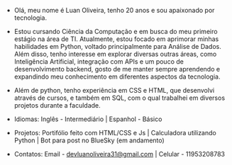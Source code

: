 - Olá, meu nome é Luan Oliveira, tenho 20 anos e sou apaixonado por tecnologia.

- Estou cursando Ciência da Computação e em busca do meu primeiro estágio na área de TI. Atualmente, estou focado em aprimorar minhas habilidades em Python, voltado principalmente
  para Análise de Dados. Além disso, tenho interesse em explorar diversas outras áreas, como Inteligência Artificial, integração com APIs e um pouco de desenvolvimento backend,
  gosto de me manter sempre aprendendo e expandindo meu conhecimento em diferentes aspectos da tecnologia.
  
- Além de python, tenho experiência em CSS e HTML, que desenvolvi através de cursos, e também em SQL, com o qual trabalhei em diversos projetos durante a faculdade.

- Idiomas: Inglês - Intermediário | Espanhol - Básico
  
- Projetos: Portifólio feito com HTML/CSS e Js | Calculadora utilizando Python | Bot para post no BlueSky (em andamento)

- Contatos: Email - devluanoliveira31@gmail.com | Celular - 11953208783

